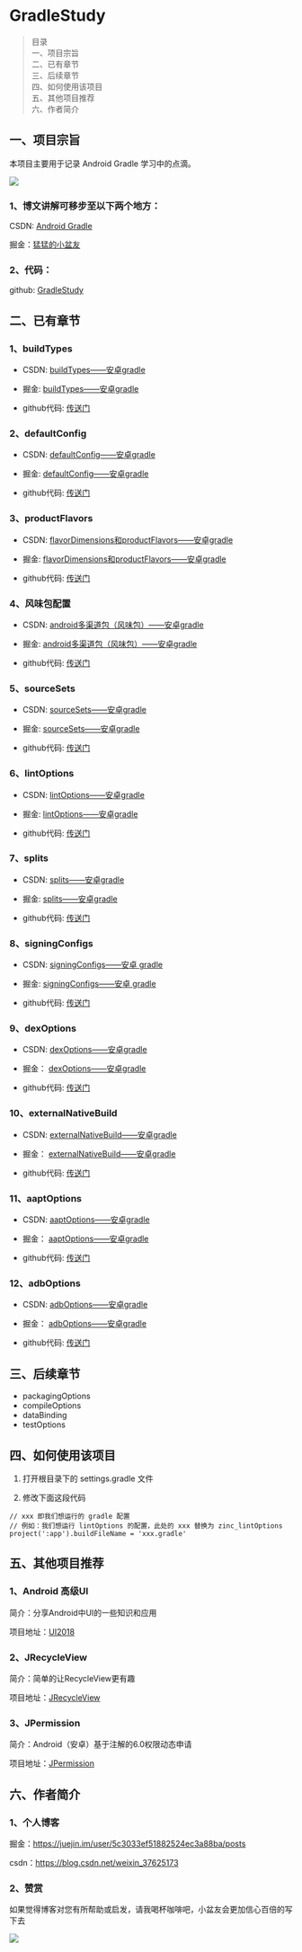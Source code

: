 # GradleStudy

>目录<br/>
>一、项目宗旨<br/>
>二、已有章节<br/>
>三、后续章节<br/>
>四、如何使用该项目<br/>
>五、其他项目推荐<br/>
>六、作者简介

## 一、项目宗旨

本项目主要用于记录 Android Gradle 学习中的点滴。

![](https://github.com/zincPower/GradleStudy/blob/master/img/logo.png)

### 1、博文讲解可移步至以下两个地方：

CSDN: [Android Gradle](https://blog.csdn.net/weixin_37625173/category_9350766.html)

掘金：[猛猛的小盆友](https://juejin.im/user/5c3033ef51882524ec3a88ba/posts)

### 2、代码：

github: [GradleStudy](https://github.com/zincPower/GradleStudy)

## 二、已有章节

### 1、buildTypes

- CSDN: [buildTypes——安卓gradle](https://blog.csdn.net/weixin_37625173/article/details/100824010)

- 掘金: [buildTypes——安卓gradle](https://juejin.im/post/5d7e01125188253a8305480a)

- github代码: [传送门](https://github.com/zincPower/GradleStudy/blob/master/app/zinc_buildTypes.gradle)

### 2、defaultConfig

- CSDN: [defaultConfig——安卓gradle](https://blog.csdn.net/weixin_37625173/article/details/100641538)

- 掘金: [defaultConfig——安卓gradle](https://juejin.im/post/5d7baa7d51882554841c50d5)

- github代码: [传送门](https://github.com/zincPower/GradleStudy/blob/master/app/zinc_defaultConfig.gradle)

### 3、productFlavors

- CSDN: [flavorDimensions和productFlavors——安卓gradle](https://blog.csdn.net/weixin_37625173/article/details/100867037)

- 掘金: [flavorDimensions和productFlavors——安卓gradle](https://juejin.im/post/5da7215ef265da5b576bebbd)

- github代码: [传送门](https://github.com/zincPower/GradleStudy/blob/master/app/zinc_flavor.gradle)

### 4、风味包配置

- CSDN: [android多渠道包（风味包）——安卓gradle](https://blog.csdn.net/weixin_37625173/article/details/102510549)

- 掘金: [android多渠道包（风味包）——安卓gradle](https://juejin.im/post/5da722dbf265da5b8e0f1773)

- github代码: [传送门](https://github.com/zincPower/FlavorDemo)

### 5、sourceSets

- CSDN: [sourceSets——安卓gradle](https://blog.csdn.net/weixin_37625173/article/details/102616036)

- 掘金: [sourceSets——安卓gradle](https://juejin.im/post/5dd9eda7f265da7de667d2bc)

- github代码: [传送门](https://github.com/zincPower/GradleStudy/blob/master/app/zinc_sourceSets.gradle)

### 6、lintOptions

- CSDN: [lintOptions——安卓gradle](https://blog.csdn.net/weixin_37625173/article/details/103236227)

- 掘金: [lintOptions——安卓gradle](https://juejin.im/post/5ddca7a0518825730753a31e)

- github代码: [传送门](https://github.com/zincPower/GradleStudy/blob/master/app/zinc_lintOptions.gradle)

### 7、splits

- CSDN: [splits——安卓gradle](https://blog.csdn.net/weixin_37625173/article/details/103284575)

- 掘金: [splits——安卓gradle](https://juejin.im/post/5ddfe513e51d45027e2a7e96)

- github代码: [传送门](https://github.com/zincPower/GradleStudy/blob/master/app/zinc_splits.gradle)

### 8、signingConfigs

- CSDN: [signingConfigs——安卓 gradle](https://blog.csdn.net/weixin_37625173/article/details/103322670)

- 掘金: [signingConfigs——安卓 gradle](https://juejin.im/post/5de298266fb9a0719f649a6d)

- github代码: [传送门](https://github.com/zincPower/GradleStudy/blob/master/app/zinc_sigingConfigs.gradle)

### 9、dexOptions

- CSDN: [dexOptions——安卓gradle](https://blog.csdn.net/weixin_37625173/article/details/103334208)

- 掘金： [dexOptions——安卓gradle](https://juejin.im/post/5de71632f265da33d74406fa)

- github代码: [传送门](https://github.com/zincPower/GradleStudy/blob/master/app/zinc_dexOptions.gradle)

### 10、externalNativeBuild

- CSDN: [externalNativeBuild——安卓gradle](https://blog.csdn.net/weixin_37625173/article/details/103680701)

- 掘金： [externalNativeBuild——安卓gradle](https://juejin.im/post/5e01b3df5188251255041356)

- github代码: [传送门](https://github.com/zincPower/GradleStudy/blob/master/app/zinc_externalNativeBuild.gradle)

### 11、aaptOptions

- CSDN: [aaptOptions——安卓gradle](https://blog.csdn.net/weixin_37625173/article/details/103685230)

- 掘金： [aaptOptions——安卓gradle](https://juejin.im/post/5e02d116f265da339e4647fa)

- github代码: [传送门](https://github.com/zincPower/GradleStudy/blob/master/app/zinc_aaptOptions.gradle)

### 12、adbOptions

- CSDN: [adbOptions——安卓gradle](https://blog.csdn.net/weixin_37625173/article/details/103696703)

- 掘金： [adbOptions——安卓gradle](https://juejin.im/post/5e08b4cd6fb9a01624455b57)

- github代码: [传送门](https://github.com/zincPower/GradleStudy/blob/master/app/zinc_adbOptions.gradle)


## 三、后续章节

- packagingOptions
- compileOptions
- dataBinding
- testOptions

## 四、如何使用该项目

1. 打开根目录下的 settings.gradle 文件

2. 修改下面这段代码
```
// xxx 即我们想运行的 gradle 配置
// 例如：我们想运行 lintOptions 的配置，此处的 xxx 替换为 zinc_lintOptions
project(':app').buildFileName = 'xxx.gradle'
```

## 五、其他项目推荐

### 1、Android 高级UI

简介：分享Android中UI的一些知识和应用

项目地址：[UI2018](https://github.com/zincPower/UI2018)

### 2、JRecycleView

简介：简单的让RecycleView更有趣

项目地址：[JRecycleView](https://github.com/zincPower/JRecycleView)

### 3、JPermission

简介：Android（安卓）基于注解的6.0权限动态申请

项目地址：[JPermission](https://github.com/zincPower/JPermission)

## 六、作者简介
### 1、个人博客

掘金：https://juejin.im/user/5c3033ef51882524ec3a88ba/posts

csdn：https://blog.csdn.net/weixin_37625173

### 2、赞赏

如果觉得博客对您有所帮助或启发，请我喝杯咖啡吧，小盆友会更加信心百倍的写下去

![](https://github.com/zincPower/GradleStudy/blob/master/img/zincPay.jpg)
